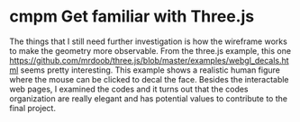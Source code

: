 # cmpm Get familiar with Three.js
The things that I still need further investigation is how the wireframe works to make the geometry more observable. From the three.js example, this one https://github.com/mrdoob/three.js/blob/master/examples/webgl_decals.html seems pretty interesting. This example shows a realistic human figure where the mouse can be clicked to decal the face. Besides the interactable web pages, I examined the codes and it turns out that the codes organization are really elegant and has potential values to contribute to the final project.
